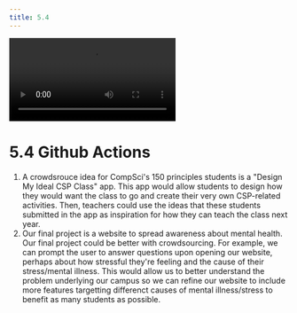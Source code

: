 ```yaml
---
title: 5.4
---
```

  <div id="video_wrapper">
    <video autoplay loop>
        <source src="https://drive.google.com/uc?export=view&id=1kAw4XIS3JH_cpTHGMRsV0mwl7dcFz2wq" type="video/mp4">
    </video>
  </div>

# 5.4 Github Actions
1. A crowdsrouce idea for CompSci's 150 principles students is a "Design My Ideal CSP Class" app. This app would allow students to design how they would want the class to go and create their very own CSP-related activities. Then, teachers could use the ideas that these students submitted in the app as inspiration for how they can teach the class next year.
2. Our final project is a website to spread awareness about mental health. Our final project could be better with crowdsourcing. For example, we can prompt the user to answer questions upon opening our website, perhaps about how stressful they're feeling and the cause of their stress/mental illness. This would allow us to better understand the problem underlying our campus so we can refine our website to include more features targetting differenct causes of mental illness/stress to benefit as many students as possible.
